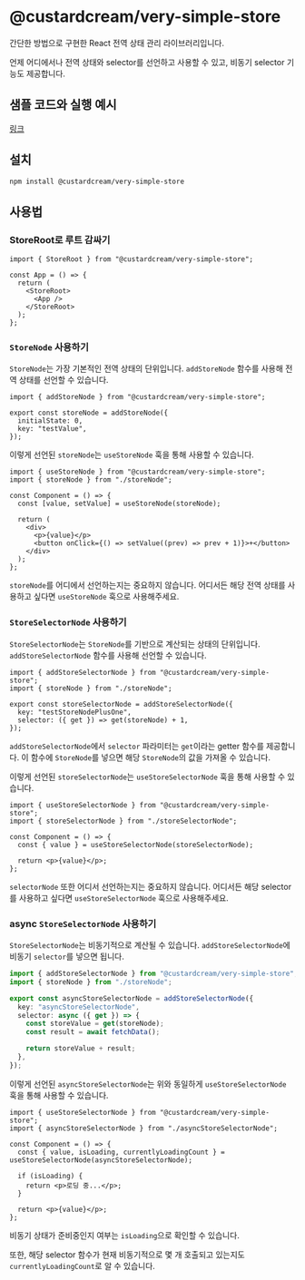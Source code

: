 # @custardcream/very-simple-store

간단한 방법으로 구현한 React 전역 상태 관리 라이브러리입니다.

언제 어디에서나 전역 상태와 selector를 선언하고 사용할 수 있고, 비동기 selector 기능도 제공합니다.

## 샘플 코드와 실행 예시

[링크](https://custard-library-web.vercel.app/sample)

## 설치

```bash
npm install @custardcream/very-simple-store
```

## 사용법

### StoreRoot로 루트 감싸기

```tsx
import { StoreRoot } from "@custardcream/very-simple-store";

const App = () => {
  return (
    <StoreRoot>
      <App />
    </StoreRoot>
  );
};
```

### `StoreNode` 사용하기

`StoreNode`는 가장 기본적인 전역 상태의 단위입니다. `addStoreNode` 함수를 사용해 전역 상태를 선언할 수 있습니다.

```tsx
import { addStoreNode } from "@custardcream/very-simple-store";

export const storeNode = addStoreNode({
  initialState: 0,
  key: "testValue",
});
```

이렇게 선언된 `storeNode`는 `useStoreNode` 훅을 통해 사용할 수 있습니다.

```tsx
import { useStoreNode } from "@custardcream/very-simple-store";
import { storeNode } from "./storeNode";

const Component = () => {
  const [value, setValue] = useStoreNode(storeNode);

  return (
    <div>
      <p>{value}</p>
      <button onClick={() => setValue((prev) => prev + 1)}>+</button>
    </div>
  );
};
```

`storeNode`를 어디에서 선언하는지는 중요하지 않습니다. 어디서든 해당 전역 상태를 사용하고 싶다면 `useStoreNode` 훅으로 사용해주세요.

### `StoreSelectorNode` 사용하기

`StoreSelectorNode`는 `StoreNode`를 기반으로 계산되는 상태의 단위입니다. `addStoreSelectorNode` 함수를 사용해 선언할 수 있습니다.

```tsx
import { addStoreSelectorNode } from "@custardcream/very-simple-store";
import { storeNode } from "./storeNode";

export const storeSelectorNode = addStoreSelectorNode({
  key: "testStoreNodePlusOne",
  selector: ({ get }) => get(storeNode) + 1,
});
```

`addStoreSelectorNode`에서 `selector` 파라미터는 `get`이라는 getter 함수를 제공합니다. 이 함수에 `StoreNode`를 넣으면 해당 `StoreNode`의 값을 가져올 수 있습니다.

이렇게 선언된 `storeSelectorNode`는 `useStoreSelectorNode` 훅을 통해 사용할 수 있습니다.

```tsx
import { useStoreSelectorNode } from "@custardcream/very-simple-store";
import { storeSelectorNode } from "./storeSelectorNode";

const Component = () => {
  const { value } = useStoreSelectorNode(storeSelectorNode);

  return <p>{value}</p>;
};
```

`selectorNode` 또한 어디서 선언하는지는 중요하지 않습니다. 어디서든 해당 selector를 사용하고 싶다면 `useStoreSelectorNode` 훅으로 사용해주세요.

### async `StoreSelectorNode` 사용하기

`StoreSelectorNode`는 비동기적으로 계산될 수 있습니다. `addStoreSelectorNode`에 비동기 `selector`를 넣으면 됩니다.

```ts
import { addStoreSelectorNode } from "@custardcream/very-simple-store";
import { storeNode } from "./storeNode";

export const asyncStoreSelectorNode = addStoreSelectorNode({
  key: "asyncStoreSelectorNode",
  selector: async ({ get }) => {
    const storeValue = get(storeNode);
    const result = await fetchData();

    return storeValue + result;
  },
});
```

이렇게 선언된 `asyncStoreSelectorNode`는 위와 동일하게 `useStoreSelectorNode` 훅을 통해 사용할 수 있습니다.

```tsx
import { useStoreSelectorNode } from "@custardcream/very-simple-store";
import { asyncStoreSelectorNode } from "./asyncStoreSelectorNode";

const Component = () => {
  const { value, isLoading, currentlyLoadingCount } = useStoreSelectorNode(asyncStoreSelectorNode);

  if (isLoading) {
    return <p>로딩 중...</p>;
  }

  return <p>{value}</p>;
};
```

비동기 상태가 준비중인지 여부는 `isLoading`으로 확인할 수 있습니다.

또한, 해당 selector 함수가 현재 비동기적으로 몇 개 호출되고 있는지도 `currentlyLoadingCount`로 알 수 있습니다.
